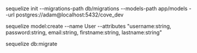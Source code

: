 sequelize init --migrations-path db/migrations --models-path app/models --url postgres://adam@localhost:5432/cove_dev

sequelize model:create --name User --attributes "username:string, password:string, email:string, firstname:string, lastname:string"

sequelize db:migrate


